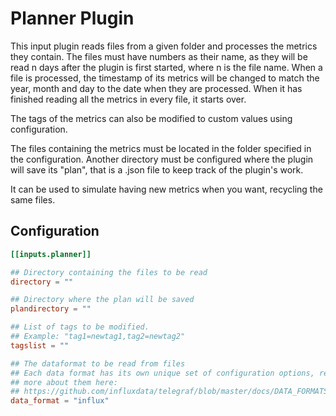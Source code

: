 # Planner Plugin

This input plugin reads files from a given folder and processes the metrics they contain. The files must have numbers as their name, as they will be read n days after the plugin is first started, where n is the file name. When a file is processed, the timestamp of its metrics will be changed to match the year, month and day to the date when they are processed. When it has finished reading all the metrics in every file, it starts over. 

The tags of the metrics can also be modified to custom values using configuration.

The files containing the metrics must be located in the folder specified in the configuration.
Another directory must be configured where the plugin will save its "plan", that is a .json file to keep track of the plugin's work. 

It can be used to simulate having new metrics when you want, recycling the same files. 

## Configuration

```toml
[[inputs.planner]]

## Directory containing the files to be read
directory = ""

## Directory where the plan will be saved
plandirectory = ""

## List of tags to be modified. 
## Example: "tag1=newtag1,tag2=newtag2"
tagslist = ""

## The dataformat to be read from files
## Each data format has its own unique set of configuration options, read
## more about them here:
## https://github.com/influxdata/telegraf/blob/master/docs/DATA_FORMATS_INPUT.md
data_format = "influx"
```